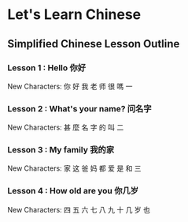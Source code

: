 # Let's Learn Chinese

## Simplified Chinese Lesson Outline

### Lesson 1 : Hello 你好
New Characters: 你 好 我 老 师 很 嗎 一

### Lesson 2 : What's your name? 问名字
New Characters: 甚 麼 名 字 的 叫 二

### Lesson 3 : My family 我的家
New Characters: 家 这 爸 妈 都 爱 是 和 三

### Lesson 4 : How old are you 你几岁
New Characters: 四 五 六 七 八 九 十 几 岁 也